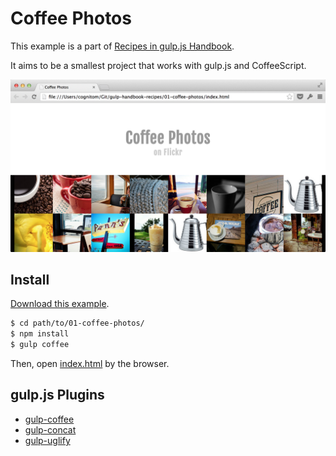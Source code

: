 # Coffee Photos

This example is a part of [Recipes in gulp.js Handbook](https://github.com/cognitom/gulp-handbook-recipes/).

It aims to be a smallest project that works with gulp.js and CoffeeScript.

![screenshot](image/screenshot.png)

## Install

[Download this example](https://github.com/cognitom/gulp-handbook-recipes/raw/master/download/01-coffee-photos.zip).

```bash
$ cd path/to/01-coffee-photos/
$ npm install
$ gulp coffee
```

Then, open [index.html](index.html) by the browser.


## gulp.js Plugins

- [gulp-coffee](https://www.npmjs.org/package/gulp-coffee)
- [gulp-concat](https://www.npmjs.org/package/gulp-concat)
- [gulp-uglify](https://www.npmjs.org/package/gulp-uglify)
